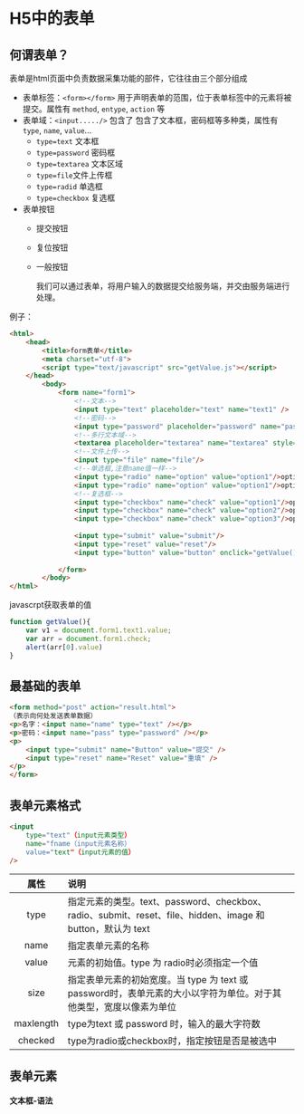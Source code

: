 # H5中的表单

## 何谓表单？
    
表单是html页面中负责数据采集功能的部件，它往往由三个部分组成

* 表单标签：`<form></form>` 用于声明表单的范围，位于表单标签中的元素将被提交。属性有 `method`, `entype`, `action` 等
* 表单域：`<input...../>` 包含了 包含了文本框，密码框等多种类，属性有 `type`, `name`, `value`...
    * `type=text` 文本框
    * `type=password` 密码框
    * `type=textarea` 文本区域
    * `type=file`文件上传框
    * `type=radid` 单选框
    * `type=checkbox` 复选框
* 表单按钮
  * 提交按钮
  * 复位按钮
  * 一般按钮 
        
    我们可以通过表单，将用户输入的数据提交给服务端，并交由服务端进行处理。
    
例子：

``` html
<html>
    <head>
        <title>form表单</title>
        <meta charset="utf-8">
        <script type="text/javascript" src="getValue.js"></script>
    </head>
        <body>
            <form name="form1">
                <!--文本-->
                <input type="text" placeholder="text" name="text1" />
                <!--密码-->
                <input type="password" placeholder="password" name="password" />
                <!--多行文本域-->
                <textarea placeholder="textarea" name="textarea" style="resize:none"></textarea>
                <!--文件上传-->
                <input type="file" name="file"/>
                <!--单选框,注意name值一样-->
                <input type="radio" name="option" value="option1"/>option1
                <input type="radio" name="option" value="option1"/>option2
                <!--复选框-->
                <input type="checkbox" name="check" value="option1"/>option1
                <input type="checkbox" name="check" value="option2"/>option2
                <input type="checkbox" name="check" value="option3"/>option3
                
                <input type="submit" value="submit"/>
                <input type="reset" value="reset"/>
                <input type="button" value="button" onclick="getValue()"/>
                
            </form>
        </body>
</html>
```

javascrpt获取表单的值

``` js
function getValue(){
    var v1 = document.form1.text1.value;
    var arr = document.form1.check;
    alert(arr[0].value)
}
```

## 最基础的表单

``` html
<form method="post" action="result.html">
（表示向何处发送表单数据）
<p>名字：<input name="name" type="text" /></p>
<p>密码：<input name="pass" type="password" /></p>
<p>
    <input type="submit" name="Button" value="提交" />
    <input type="reset" name="Reset" value="重填" />
</p>
</form>
```

## 表单元素格式

``` html
<input
    type="text"（input元素类型）
    name="fname（input元素名称）
    value="text"（input元素的值）
/>
```
属性 | 说明 
:-: | :- |
type | 指定元素的类型。text、password、checkbox、radio、submit、reset、file、hidden、image 和 button，默认为 text | 
name | 指定表单元素的名称 |
value | 元素的初始值。type 为 radio时必须指定一个值 |
size | 指定表单元素的初始宽度。当 type 为 text 或 password时，表单元素的大小以字符为单位。对于其他类型，宽度以像素为单位 |
maxlength | type为text 或 password 时，输入的最大字符数 |
checked | type为radio或checkbox时，指定按钮是否是被选中 |

## 表单元素

#### 文本框-语法

